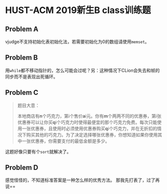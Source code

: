 # HUST-ACM 2019新生B class训练题

## Problem A

vjudge不支持初始化表初始化法，若需要初始化为0的数组请使用`memset`。

## Problem B

用`while`都不移动指针的，怎么可能会过呢？另：这种情况下CLion会失去和帧的同步而不是表现出死循环。


## Problem C

>题目大意：
>
>本地商店有**n**个巧克力，第i个售价**a**i元。你有**m**个两两不同的优惠券，第i张优惠券可以让你买**q**i个巧克力时使得最便宜的那个巧克力免费。每次只能使用一张优惠券，且使用时必须使用优惠券购买**q**i个巧克力，并在无折扣的情况下购买其他的巧克力。为了决定选择哪张优惠券，你想知道如果你使用其中一张优惠券，你需要支付的最低金额是多少。  
>

这题好像只要有个`sort`就解决了。

## Problem D

感觉怪怪的，不知道标准答案是一种怎么样的优秀方法。
那我先打表了，过了再说==
